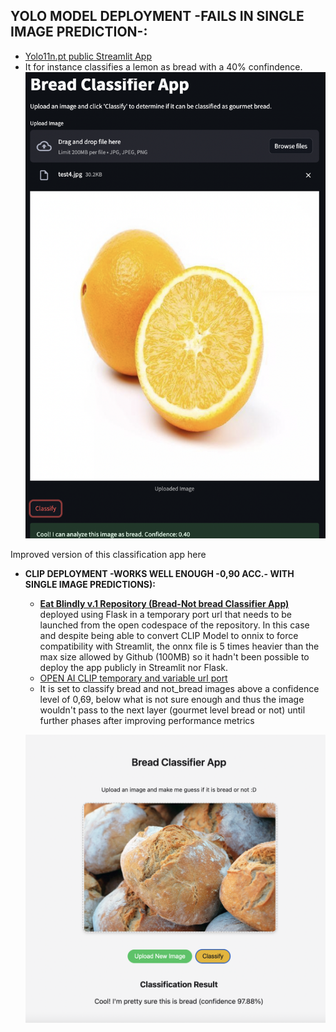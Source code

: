 ## **YOLO MODEL DEPLOYMENT -FAILS IN SINGLE IMAGE PREDICTION-:**
  * [Yolo11n.pt public Streamlit App](https://gourmetfoodclassifierv12.streamlit.app/)
  * It for instance classifies a lemon as bread with a 40% confindence.
![Alt text](static/YoloBadPredictionTest.png)

Improved version of this classification app here

* **CLIP DEPLOYMENT -WORKS WELL ENOUGH -0,90 ACC.- WITH SINGLE IMAGE PREDICTIONS):**
   * **[Eat Blindly v.1 Repository (Bread-Not bread Classifier App)](https://github.com/4GeeksAcademy/finalprojectdeploymentDianaM)** deployed using Flask in a temporary port url
     that needs to be launched from the open codespace of the repository. In this case and despite being able to convert CLIP Model to onnix to force compatibility with Streamlit, the
     onnx file is 5 times heavier than the max size allowed by Github (100MB) so it hadn't been possible to deploy the app publicly in Streamlit nor Flask.
   * [OPEN AI CLIP temporary and variable url port](https://laughing-sniffle-4jg966gw9vvp2j5vj-8000.app.github.dev/)
   * It is set to classify bread and not_bread images above a confidence level of 0,69, below what is not sure enough and thus the image wouldn't pass to the next layer (gourmet level
     bread or not) until further phases after improving performance metrics

  ![Alt text](static/OPENAICLIPdeploymentmodelapp.png)
